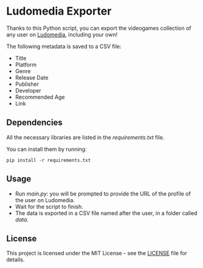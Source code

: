 # Ludomedia Exporter
Thanks to this Python script, you can export the videogames collection of any user on [Ludomedia](https://www.ludomedia.it/), including your own!

The following metadata is saved to a CSV file:
- Title
- Platform
- Genre
- Release Date
- Publisher
- Developer
- Recommended Age
- Link

## Dependencies

All the necessary libraries are listed in the *requirements.txt* file.

You can install them by running:

```
pip install -r requirements.txt
```

## Usage

- Run *main.py*: you will be prompted to provide the URL of the profile of the user on Ludomedia.
- Wait for the script to finish.
- The data is exported in a CSV file named after the user, in a folder called *data*.

## License

This project is licensed under the MIT License - see the [LICENSE](https://github.com/giovanni-cutri/ludomedia-exporter/blob/main/LICENSE) file for details.
